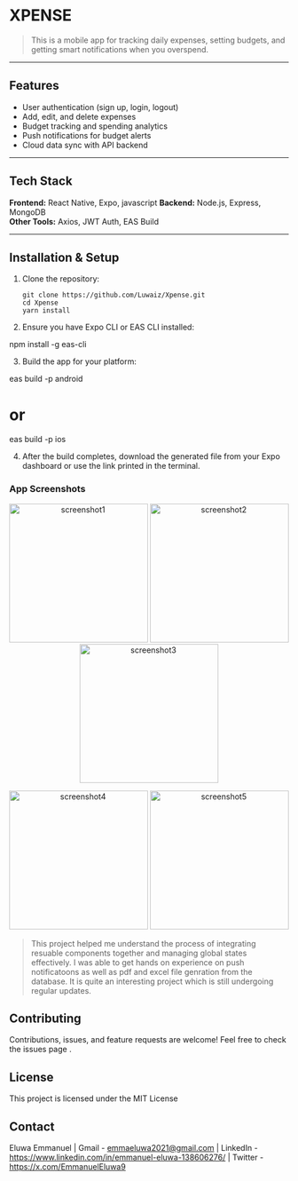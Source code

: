 # XPENSE

> This is a mobile app for tracking daily expenses, setting budgets, and getting smart notifications when you overspend.

---

##  Features

-  User authentication (sign up, login, logout)
-  Add, edit, and delete expenses
-  Budget tracking and spending analytics
-  Push notifications for budget alerts
-  Cloud data sync with API backend

---

##  Tech Stack

**Frontend:** React Native, Expo, javascript 
**Backend:** Node.js, Express, MongoDB   
**Other Tools:** Axios, JWT Auth, EAS Build

---
##  Installation & Setup

1. Clone the repository:
   ```(using bash)
   git clone https://github.com/Luwaiz/Xpense.git
   cd Xpense
   yarn install
2. Ensure you have Expo CLI or EAS CLI installed:

npm install -g eas-cli


3. Build the app for your platform:

eas build -p android
# or
eas build -p ios


4. After the build completes, download the generated file from your Expo dashboard or use the link printed in the terminal.

### App Screenshots

<p align="center">
  <img src="https://github.com/user-attachments/assets/00123b48-31cc-4af8-bdde-f0f301aad84d" alt="screenshot1" width="250"/>
  <img src="https://github.com/user-attachments/assets/3555d2bc-d3d5-47d0-a721-bea37af03b16" alt="screenshot2" width="250"/>
  <img src="https://github.com/user-attachments/assets/8b50c264-8c0d-4623-b6f4-0b5948c25127" alt="screenshot3" width="250"/>
</p>

<p align="center">
  <img src="https://github.com/user-attachments/assets/0e9a0bd9-9fee-4db3-8a7d-5e8b407824da" alt="screenshot4" width="250"/>
  <img src="https://github.com/user-attachments/assets/0be4a95b-b430-436a-97d7-ec715b71ddd9" alt="screenshot5" width="250"/>
</p>



> This project helped me understand the process of integrating resuable components together and managing global states effectively. I was able to get hands on experience on push notificatoons as well as pdf and excel file genration from the database. It is quite an interesting project which is still undergoing regular updates.
   
## Contributing

Contributions, issues, and feature requests are welcome!
Feel free to check the issues page
.

## License

This project is licensed under the MIT License 

## Contact

Eluwa Emmanuel
  | Gmail - emmaeluwa2021@gmail.com
  | LinkedIn - https://www.linkedin.com/in/emmanuel-eluwa-138606276/
  | Twitter - https://x.com/EmmanuelEluwa9

